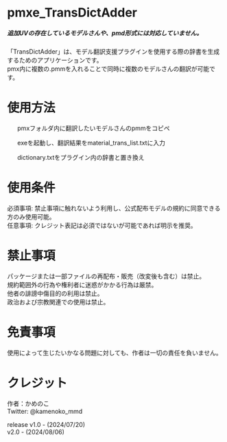 # pmxe_TransDictAdder<br>
<h5>追加UVの存在しているモデルさんや、pmd形式には対応していません。</h5>
「TransDictAdder」は、モデル翻訳支援プラグインを使用する際の辞書を生成するためのアプリケーションです。<br>
pmx内に複数の.pmmを入れることで同時に複数のモデルさんの翻訳が可能です。<br>

<h1>使用方法</h1>
    <ol>pmxフォルダ内に翻訳したいモデルさんのpmmをコピペ<br></ol>
    <ol>exeを起動し、翻訳結果をmaterial_trans_list.txtに入力<br></ol>
    <ol>dictionary.txtをプラグイン内の辞書と置き換え<br></ol>

<h1>使用条件</h1>
必須事項: 禁止事項に触れないよう利用し、公式配布モデルの規約に同意できる方のみ使用可能。<br>
任意事項: クレジット表記は必須ではないが可能であれば明示を推奨。<br>

<h1>禁止事項</h1>
パッケージまたは一部ファイルの再配布・販売（改変後も含む）は禁止。<br>
規約範囲外の行為や権利者に迷惑がかかる行為は厳禁。<br>
他者の誹謗中傷目的の利用は禁止。<br>
政治および宗教関連での使用は禁止。<br>

<h1>免責事項</h1>
使用によって生じたいかなる問題に対しても、作者は一切の責任を負いません。<br>

<h1>クレジット</h1>
作者：かめのこ<br>
Twitter: @kamenoko_mmd<br>

release
v1.0 - (2024/07/20)<br>
v2.0 - (2024/08/06)
